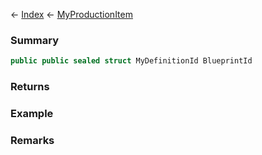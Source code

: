 ← [Index](Api-Index) ← [MyProductionItem](Sandbox.ModAPI.Ingame.MyProductionItem)

### Summary

```csharp
public public sealed struct MyDefinitionId BlueprintId
```

### Returns

### Example

### Remarks

